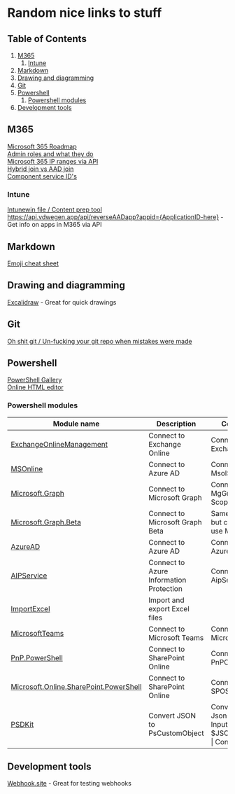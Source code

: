 # Random nice links to stuff

## Table of Contents <!-- omit in toc -->

1. [M365](#m365)
   1. [Intune](#intune)
2. [Markdown](#markdown)
3. [Drawing and diagramming](#drawing-and-diagramming)
4. [Git](#git)
5. [Powershell](#powershell)
   1. [Powershell modules](#powershell-modules)
6. [Development tools](#development-tools)

## M365

[Microsoft 365 Roadmap](https://www.microsoft.com/en-us/microsoft-365/roadmap?filters=&searchterms=)  
[Admin roles and what they do](https://learn.microsoft.com/en-us/azure/active-directory/roles/permissions-reference#domain-name-administrator)  
[Microsoft 365 IP ranges via API](https://endpoints.office.com/endpoints/worldwide?clientrequestid=b10c5ed1-bad1-445f-b386-b919946339a7)  
[Hybrid join vs AAD join](https://wiki.winadmins.io/en/autopilot/hybrid-join-vs-aad-join)  
[Component service ID's](https://learn.microsoft.com/en-us/entra/identity/users/licensing-service-plan-reference)

### Intune

[Intunewin file / Content prep tool](https://svrooij.io/2023/10/19/open-source-intune-content-prep/)  
<https://api.vdwegen.app/api/reverseAADapp?appid={ApplicationID-here}> - Get info on apps in M365 via API

## Markdown

[Emoji cheat sheet](https://github.com/ikatyang/emoji-cheat-sheet#table-of-contents)

## Drawing and diagramming

[Excalidraw](https://excalidraw.com/) - Great for quick drawings

## Git

[Oh shit git / Un-fucking your git repo when mistakes were made](https://ohshitgit.com/)

## Powershell

[PowerShell Gallery](https://www.powershellgallery.com/)  
[Online HTML editor](https://html5-editor.net/)

### Powershell modules

| Module name                                                                                                                 | Description                             | Commands                                                        |
| --------------------------------------------------------------------------------------------------------------------------- | --------------------------------------- | --------------------------------------------------------------- |
| [ExchangeOnlineManagement](https://www.powershellgallery.com/packages/ExchangeOnlineManagement)                             | Connect to Exchange Online              | Connect-ExchangeOnline                                          |
| [MSOnline](https://www.powershellgallery.com/packages/MSOnline)                                                             | Connect to Azure AD                     | Connect-MsolService                                             |
| [Microsoft.Graph](https://www.powershellgallery.com/packages/Microsoft.Graph)                                               | Connect to Microsoft Graph              | Connect-MgGraph -Scopes                                         |
| [Microsoft.Graph.Beta](https://www.powershellgallery.com/packages/Microsoft.Graph.Beta)                                     | Connect to Microsoft Graph Beta         | Same as above, but commands use MgGraphBeta                     |
| [AzureAD](https://www.powershellgallery.com/packages/AzureAD)                                                               | Connect to Azure AD                     | Connect-AzureAD                                                 |
| [AIPService](https://www.powershellgallery.com/packages/AIPService)                                                         | Connect to Azure Information Protection | Connect-AipService                                              |
| [ImportExcel](https://www.powershellgallery.com/packages/ImportExcel)                                                       | Import and export Excel files           |                                                                 |
| [MicrosoftTeams](https://www.powershellgallery.com/packages/MicrosoftTeams)                                                 | Connect to Microsoft Teams              | Connect-MicrosoftTeams                                          |
| [PnP.PowerShell](https://www.powershellgallery.com/packages/PnP.PowerShell)                                                 | Connect to SharePoint Online            | Connect-PnPOnline                                               |
| [Microsoft.Online.SharePoint.PowerShell](https://www.powershellgallery.com/packages/Microsoft.Online.SharePoint.PowerShell) | Connect to SharePoint Online            | Connect-SPOService                                              |
| [PSDKit](https://www.powershellgallery.com/packages/PSDKit)                                                                 | Convert JSON to PsCustomObject          | ConvertFrom-Json -InputObject $JSONInputString \| ConvertTo-Psd |

## Development tools

[Webhook.site](https://webhook.site/) - Great for testing webhooks

